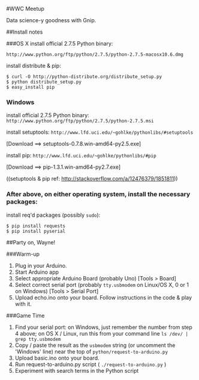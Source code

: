 #WWC Meetup

Data science-y goodness with Gnip. 


##Install notes

###OS X
install official 2.7.5 Python binary: 

`http://www.python.org/ftp/python/2.7.5/python-2.7.5-macosx10.6.dmg`

install distribute & pip:

	$ curl -O http://python-distribute.org/distribute_setup.py
	$ python distribute_setup.py
	$ easy_install pip


### Windows 
install official 2.7.5 Python binary: 
`http://www.python.org/ftp/python/2.7.5/python-2.7.5.msi` 

install setuptools: 
`http://www.lfd.uci.edu/~gohlke/pythonlibs/#setuptools` 

[Download ==> setuptools-0.7.8.win-amd64-py2.5.exe] 

install pip:
`http://www.lfd.uci.edu/~gohlke/pythonlibs/#pip`

[Download ==> pip-1.3.1.win-amd64-py2.7.exe]


((setuptools & pip ref: http://stackoverflow.com/a/12476379/1851811))


### After above, on either operating system, install the necessary packages: 
install req'd packages (possibly `sudo`):

	$ pip install requests
	$ pip install pyserial


##Party on, Wayne!

###Warm-up
1. Plug in your Arduino. 
2. Start Arduino app
3. Select appropriate Arduino Board (probably Uno) [Tools > Board]
4. Select correct serial port (probably `tty.usbmodem` on Linux/OS X, 0 or 1 on Windows) [Tools > Serial Port] 
5. Upload echo.ino onto your board. Follow instructions in the code & play with it.  

###Game Time
1. Find your serial port: on Windows, just remember the number from step 4 above; on OS X / Linux, run this from your command line `ls /dev/ | grep tty.usbmodem`
2. Copy / paste the result as the `usbmodem` string (or uncomment the 'Windows' line) near the top of `python/request-to-arduino.py`
3. Upload basic.ino onto your board. 
4. Run request-to-arduino.py script ( `./request-to-arduino.py` )
5. Experiment with search terms in the Python script 



